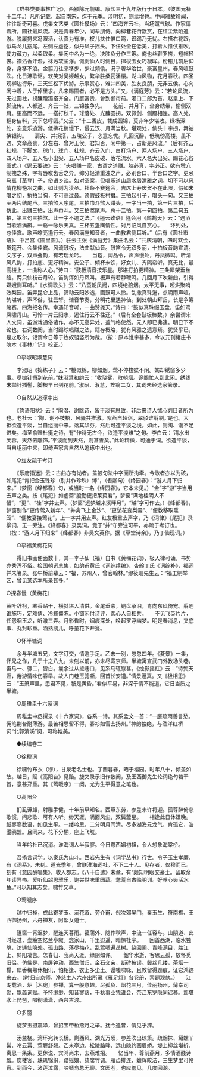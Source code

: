 <!-- { "loadSidebar": true } -->
　　《群书类要事林广记》，西颍陈元靓编。康熙三十九年版行于日本。（彼国元禄十二年。）凡所记载，起自南宋，迄于元季。涉明初，则续增也。中间雅故珍闻，往往新奇可喜。戊集文艺类《圆社摸场》云：“四海齐云社，当场蹴气球。作家偏着所，圆社最风流。况是青春年少，同辈朋俦。向柳巷花街翫赏，在红尘紫陌追游。脱履挦来冯眼活，认真为有准，杈儿扶住惟口鸣，识踢乃无忧。右搭右花跟，似鸟龙儿摆尾。左侧左虚扢，似丹凤子摇头。下住处全在低美，打着人惟仗推吹。使力藏力，以柔取柔。集闲中名为一绝，决胜负分作三筹。俺也丝鞋罗袴，短帽轻裘。襟沾香汗湿，袜污软尘浮。佩剑仙人时侧目，撺梭玉女巧凝眸。粉钳儿前后仰身，身移不浪。金翦刀往来移步，步过频偷。况乎奢华治世，豪富皇州。春风喧鼓吹。化日沸歌讴。欢笑对吴姬越女，繁华胜桑瓦潘楼。湖山风物，花月春秋。四圣观柳边行乐，三天竺松下优游。乐事赏心，难并四美，胜友良朋，无非五侯。心向闲中着，人于倬里求。凡来踢圆者，必不是方头。”又，《满庭芳》云：“若论风流，无过圆社，拐臁蹬蹑搭齐全。门庭富贵，曾到御帘前。灌口二郎为首，赵皇上、下脚流传。人都道、齐云一社，三锦独争先。　　花前、并月下，全身绣带，偷侧双肩。更高而不远，一搭打秋千。球落处、光臁圆拐，双佩剑、侧蹑相连。高人处，翻身佶料，天下总呼圆。”又云：“十二香皮，裁成圆锦，莫非年少堪收。绿杨深处，恣意乐追游。低拂花梢慢下，侵云汉、月满当秋。堪观处，偷头十字拐，舞袖拂银钩。　　肩尖、并拐搭，五陵公子，恣意忘忧。几回沉醉，低筑傍高楼。虽不遇、文章高贵，分左右、曾对王侯。君知否，闲中第一，占断是风流。”（后有齐云社规，下脚文、球门、球门、社规、齐云入门、白打场户、两人场户、三人场户、四人场户、五人名小出尖、五人场户名皮破、落花流水。六人名大出尖、踢花心各图式。）《遏云要诀》云：“夫唱赚一家，古谓之道赚。腔必真，字必正。欲有墩亢制拽之殊，字有唇喉齿舌之异。抑分轻清重浊之声，必别合口、半合口之字。更忌马嚚［革登］子，俗语乡谈。如对圣案，但唱乐道山居水居清雅之词，切不可以风情花柳艳冶之曲。如此则为渎圣。社条不赛筵会，吉席上寿庆贺不在此限，假如未唱之初，执拍当胸，不可高过鼻。须假鼓板村掇。三拍起引子，唱头一句。又三拍至两片结尾声。三拍煞入序尾。三拍巾斗煞入赚头。一字当一拍，第一片三拍，后仿此。出赚三拍，出声巾斗。又三拍煞尾声。总十二拍。第一句四拍，第二句五拍，第三句三拍煞。此一字不逾之法。”《遏云致语》筵会用《鹧鸪天》云：“遇酒当歌酒满斟。一觞一咏乐天真。三杯五盏陶情性。对月临风自赏心。　　环列处，总佳宾。歌声嘹亮遏行云。春风满座知音者，一曲教君侧耳听。”（后有《圆社市语》、中吕宫《圆里圆》。）驻云主张《满庭芳》集曲名云：“共庆清朝，四时欢会，贺筵开、会集佳宾。风流鼓板，法曲献仙音。鼓笛令无双多丽，十拍板音韵宣清。文序子，双声叠韵，有若瑞龙吟。　　当筵，闻品令，声声慢处，丹凤微鸣。听清风八韵，打拍底、更好精神。安公子、倾杯未饮，好女儿、齐隔帘听。真无比，最高楼上，一曲称人心。”诗曰：“鼓板清音按乐星。那堪打拍更精神。三条犀架垂丝络。两只仙枝击月轮。笛韵浑如丹凤叫。板声有若静鞭鸣。几回月下吹新曲，引得嫦娥侧耳听。”《水调歌头》云：“八蛮朝凤阙，四境绝狼烟。太平无事，超烘聚哨效梨园。笛弄昆仑上品，筛动云阳妙选，画鼓可人怜。乱撒真珠迸，点滴雨声喧。　　韵堪听，声不俗，驻云轩。谐音节奏，分明花里遇神仙。到处朝山拜岳，长是争筹赌赛，四海把名传。幸遇知音听，一曲赞尧天。”诗曰：“鼓似真珠缀玉盘，笛如鸾凤啸丹山。可怜一片云阳水，遏住行云不往还。”（后有全套鼓板棒数。）余尝谓宋人文词，虽游戏通俗诸作，亦不无高异处，盖气格使然。元人即已弗逮。明已下不论也。右词数阕，当时踢球唱赚之法，籍存概略，犹有风雅之遗意焉。犹贤乎已，是之取尔，讵谓今日等于牧奴驵竖所为哉。（按：原本讹字甚多，今以元刊椿庄书院本《事林广记》校正。） 

　　○李淑昭淑慧词 

　　李淑昭《捣练子》云：“桃似锦，柳如烟。莺不停梭蝶不闲。妨却绣窗多少事。尽拋针黹到花前。”妹淑慧和韵云：“收晓雾，散朝烟。邃阁忙人到此闲。绣线未拋针插髻，脚根早已到花前。”淑昭、淑慧，笠翁二女，其词未经选家箸录。 

　　○自然从追琢中出 

　　《韵语阳秋》云：“陶潜、谢朓诗，皆平淡有思致，非后来诗人怵心刿目者所为也。老杜云：‘陶、谢不枝梧，风骚共推激。紫燕自超诣，翠驳谁翦剔。’是也。大抵欲造平淡，当自组丽中来。落其华芬，然后可造平淡之境。如此，则陶、谢不足进矣。梅圣俞赠杜挺之诗，有“作诗无古今，欲造平淡难”之句。李白云：‘清水出芙蓉，天然去雕饰。’平淡而到天然，则甚善矣。”此论精微，可通于词。欲造平淡，当自组丽中来，即倚声家言自然从追琢中出也。 

　　○红友疏于考订 

　　《乐府指迷》云：古曲亦有拗者。盖被句法中字面所拘牵。今歌者亦以为硋，如尾犯“肯把金玉珠珍（别并作珍珠）博”，（耆卿句）《绛园春》：“游人月下归来。”（梦窗《绛都春》句，或当时一名《绛园春》，它本未见。）“金”字“游”字当用去声之类。按《尾犯》如虚斋“殷勤更把茱萸看”，梦窗“满地桂阴人不惜”，“更”、“桂”字并去声。（梦窗“远梦越来溪畔月”，“越”字可作去。）《绛都春》，梦窗别作“更传莺入新年”、“并禽飞上金沙”、“更愁花变梨霙”、“便教移取熏笼”、“便教宴接莺花”，上一字并用去声。红友极重去声字，乃《词律》《尾犯》录柳词，无一旁注。《绛都春》录吴词，竟于“并”守旁注可平，亦疏于考订也。（按：“游人月下归来”《绛都春》非吴文英作。据《草堂诗余》，乃丁仙现词。） 

　　○李福黄梅花词 

　　得旧书画便面数十，其一李子仙（福）自书《黄梅花词》，极入律可诵，书势亦秀浑不俗。检国朝词总集，如韵甫黄氏《词综续编》、杏舲丁氏《词综补》，福词并未箸录。张午桥前辈云：“福，苏州人，曾官翰林。”缪筱珊先生云：“福工制举艺，曾见某选本所录甚多。” 

○探春慢（黄梅花） 

黄叶辞柯，寒香贴干，横斜堪入清供。金尾垂帘，铜盘承泪，肯向东风倚宠。翦剜谁施巧，定难倩、冷蜂僵冻。小窗闲付诗评，素心人自相共。　　不见飞英片片，任怨咽玉龙，听澈三弄。月影昏时，烟痕深处，唤起罗浮幽梦。明是春消息，又底事、丸封珍重。酒熟鹅儿，呼童花下开瓮。 

　　○怀半塘词 

　　余与半塘五兄，文字订交，情逾手足。乙未一别，忽忽四年。《菱景》一集，怀兄之作，几于十之八九。未刻以前，亦未尽寄京师。半塘寓宣武门外教场头巷，畜马一、骡二，皆白。曩余过从抵巷口，见系马辄慰甚。《烛影摇红》云：“诗鬓天涯，倦游情味伤春早。故人门巷玉骢嘶，回首长安道。”情景逼真。又《极相思》云：“玉箫声里，思君不见，祇是黄昏。”看似平易，非深于情不能道。它日当质之半塘。 

　　○周稚圭十六家词 

　　周稚圭中丞撰录《十六家词》，各系一诗。其系孟文一首：“一庭疏雨善言愁。佣笔荆台耐薄游。最苦相思留不得，春衫如雪去扬州。”神韵独绝，与渔洋红桥词“北郭清溪”阕，可称媲美。 

　　●续编卷二 

　　○徐穆词 

　　徐啸竹布衣（穆），甘泉老名士也。丁酉暮春，晤于榕园。时年八十，倾盖如故。越日，赋《高阳台》见贻。旋又录示旧作数阕，及王西御先生论词绝句若干首，意甚郑重。其《莺嗁序》一阕，尤为生平得意之笔也。 

　　○高阳台 

　　扪虱谭雄，射雕手健，十年前早知名。西燕东劳，参差未许将迎。孤尊醉倚悲歌惯，问悲歌、可有人听。缈天涯，满面风尘，双鬓蘦星。　　相逢此日休嫌晚。祇寥寥数语，如见生平。一缕吟思，二分明月同清。尽多湖海元龙气，肯孤它，浩璗鸥盟。且同来，花下分椾，座上飞觥。 

　　当年吟社已沉消。淮海词人半寂寥。今日粤西媚初祖，令人想象海棠桥。 

　　吾扬言词学。以秦氏为山斗。西岩先生有《词学丛书》行世。令子玉生孝廉，有《词系》，未刻。道光季年，曾联淮海词社，不下二十人。见存者，仅穆而已。刻有《意园酬唱集》，收入郡志。《八十自遣》末章，有“颇知明眼交豪士。留取余年读异书。爱听仙韶思雅乐，饱尝世味重园蔬。耄荒自古贻明训。好养心头活水鱼。”可以知其志矣。啸竹又草。 

　　○莺嗁序 

　　越中归棹，成此寄梦玉、沉花溆、劳介甫、倪次郊吴门，秦玉生、符南樵、王西御扬州，六舟禅友，阿絮女道士。 

　　篷窗一宵沤梦，醒连天暮雨。菰蒲外、隐作秋声，中流一任容与。山阴道、此时经过，壶觞空忆兰亭叙。念家山，千里迢遥，暗惊杜宇。　　回首西湖，临水独眺，访逋仙隐处。孤山路、落尽梅花，乱莺嗁遍丛树。绕回阑、青峰满目，胜江上、斜阳凄苦。怎春归、我尚天涯，绿阴如许。　　韶华水逝，客思云孤，放怀觅旧侣。仿佛是、南屏钟动，西竺僧归，金石交亲，断碑披误。鬓丝几缕，茶烟一榻，犀香梅熟休相讯，怕相逢、衣上多尘土。谩嗤啸咏，且教留得题痕，证它鸿迹来去。（时归自京师，净慈主人六舟出所藏《雁足灯》各卷册，索题观款。）　　江湖载酒，炉［木宛］参禅，算一般意趣。尽孤负、烟花三月，佳丽扬州，薄幸司勋，飘蘦词赋。予怀缈缈，知音寥落，千秋事业凭谁会，奈江东罗隐同迟暮。那堪水上琵琶，唱彻潇潇，西兴古渡。 

　　○多丽 

　　旋梦玉摄震泽，曾招宝带桥燕月之举。抚今追昔，情见乎辞。 

　　汤兰桡。湾环宛转长桥。剩西风、湖光万顷，参差吹出琼箫。疏烟抹、黛螺丫髻，冷云罥、莺脰舒翘。乙未亭边，松陵路畔，远山隐约画眉娇。堤上柳丝堪折，离思一条条。更休说、宾鸿尚未，去燕难招。　　忆当年、尊前燕月，多情酒醆诗瓢。庾楼客、珠玑锦织，踏摇娘、绮席竹调。雁齿排连，蟾辉皎洁，三生梦里可怜宵。到而今，渚莲泣露，啼嗁鸟总无聊。文园老，也应羞见，几度回潮。 

